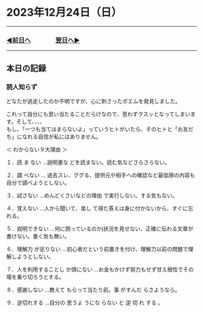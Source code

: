 # 2023年12月24日（日）

---

### [◀️前日へ](https://github.com/yuasys/chatty-journal/blob/main/2023/12/2023-12-23.md)&emsp;&emsp;&emsp;&emsp;[翌日へ▶️](https://github.com/yuasys/chatty-journal/blob/main/2023/12/2023-12-25.md)

---

## 本日の記録

### 読人知らず
どなたが逃走したのか不明ですが、心に刺さったポエムを発見しました。  

これって自分にも思い当たることだらけなので、思わずクスッとなってしまいます。そして、、、、　<br>
もし、「一つも当てはまらないよ」っていうヒトがいたら、そのヒトと「お友だち」になれる自信が私にはありません。

＜ わからない９大理由 ＞

１．読 ま ない …説明書な どを読まない。読む気などさらさらない｡  

２．調 べない … 過去スレ、ググる、提供元や相手への確認など最低限の内容も自分で調べようとしない｡  

３．試さない …めんどくさいなどの理由 で実行しない。する気もない｡  

４．覚えない …人から聞いて、楽し て得た答えは身に付かないから、すぐに忘れる。  

５．説明できない …何に困っているのかj状況を見せない、正確に伝わる文章が書けない。書く気も無い。  

６．理解力 が足りない …初心者だという前置きを付け、理解力以前の問題で理解しようとしない｡  

７．人を利用することし か頭にない …お金もかけず努力もせず甘え根性でその場を乗り切ろうとする｡  

８．感謝しない …教えて もらって当たり前。事 がすんだ らさようなら｡  

９．逆切れする …自分の 思うよ うにな らない と 逆 切 れ する ｡  
